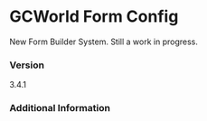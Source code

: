# GCWorld Form Config

New Form Builder System.  Still a work in progress.




### Version
3.4.1

### Additional Information
